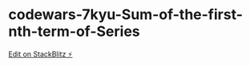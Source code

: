 # codewars-7kyu-Sum-of-the-first-nth-term-of-Series

[Edit on StackBlitz ⚡️](https://stackblitz.com/edit/js-zzxodn)